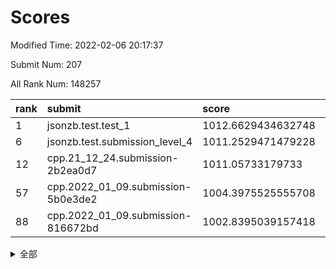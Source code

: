 # Scores

Modified Time: 2022-02-06 20:17:37

Submit Num: 207

All Rank Num: 148257

| rank |               submit               |       score        |       sigma        | pk_num |
| :--- | :--------------------------------- | :----------------- | :----------------- | :----- |
| 1    | jsonzb.test.test_1                 | 1012.6629434632748 | 0.8059094327186388 | 2868   |
| 6    | jsonzb.test.submission_level_4     | 1011.2529471479228 | 0.765624049607168  | 2864   |
| 12   | cpp.21_12_24.submission-2b2ea0d7   | 1011.05733179733   | 0.7716328011624105 | 2866   |
| 57   | cpp.2022_01_09.submission-5b0e3de2 | 1004.3975525555708 | 0.7276451977500386 | 2860   |
| 88   | cpp.2022_01_09.submission-816672bd | 1002.8395039157418 | 0.7146149136006121 | 2865   |


<details>
<summary>全部</summary>

| rank |                 submit                 |       score        |       sigma        | pk_num |
| :--- | :------------------------------------- | :----------------- | :----------------- | :----- |
| 1    | jsonzb.test.test_1                     | 1012.6629434632748 | 0.8059094327186388 | 2868   |
| 2    | gobigger.level_3.submission_level_3_8  | 1011.8949010082638 | 0.7860830219048044 | 2864   |
| 3    | gobigger.level_3.submission_level_3_37 | 1011.5156176370557 | 0.7717768479698516 | 2868   |
| 4    | gobigger.level_3.submission_level_3_6  | 1011.4058878851941 | 0.774602547023764  | 2866   |
| 5    | gobigger.level_3.submission_level_3_44 | 1011.2666273256738 | 0.7709863290351847 | 2865   |
| 6    | jsonzb.test.submission_level_4         | 1011.2529471479228 | 0.765624049607168  | 2864   |
| 7    | gobigger.level_3.submission_level_3_13 | 1011.2326777891126 | 0.7571365687986843 | 2872   |
| 8    | gobigger.level_3.submission_level_3_38 | 1011.1488520888769 | 0.7686151522940523 | 2865   |
| 9    | gobigger.level_3.submission_level_3_25 | 1011.1149874143546 | 0.7788540475470923 | 2865   |
| 10   | gobigger.level_3.submission_level_3_5  | 1011.1099849905404 | 0.7895232908348719 | 2866   |
| 11   | gobigger.level_3.submission_level_3_12 | 1011.1022903132772 | 0.7668037244577356 | 2860   |
| 12   | cpp.21_12_24.submission-2b2ea0d7       | 1011.05733179733   | 0.7716328011624105 | 2866   |
| 13   | gobigger.level_3.submission_level_3_21 | 1011.056902972377  | 0.7765692184808501 | 2867   |
| 14   | gobigger.level_3.submission_level_3_45 | 1010.9608477541674 | 0.782047265636639  | 2862   |
| 15   | gobigger.level_3.submission_level_3_3  | 1010.937120057713  | 0.7758705300206771 | 2863   |
| 16   | gobigger.level_3.submission_level_3_19 | 1010.8999694129435 | 0.7613146647772109 | 2867   |
| 17   | gobigger.level_3.submission_level_3_35 | 1010.8563459833842 | 0.77578405932002   | 2860   |
| 18   | gobigger.level_3.submission_level_3_43 | 1010.8400633193739 | 0.7783704108039252 | 2865   |
| 19   | gobigger.level_3.submission_level_3_22 | 1010.8154786195356 | 0.743452661029015  | 2861   |
| 20   | gobigger.level_3.submission_level_3_30 | 1010.7138990766096 | 0.7870859915173507 | 2865   |
| 21   | gobigger.level_3.submission_level_3_48 | 1010.7030566600699 | 0.757046148446181  | 2862   |
| 22   | gobigger.level_3.submission_level_3_17 | 1010.4044606180487 | 0.7623738396215022 | 2867   |
| 23   | gobigger.level_3.submission_level_3_23 | 1010.4017819474867 | 0.7516101745440354 | 2870   |
| 24   | gobigger.level_3.submission_level_3_46 | 1010.3383351544264 | 0.758560633637158  | 2863   |
| 25   | gobigger.level_3.submission_level_3_32 | 1010.2632924569749 | 0.7698008173344069 | 2863   |
| 26   | gobigger.level_3.submission_level_3_2  | 1010.2439533538947 | 0.7349337013933418 | 2861   |
| 27   | gobigger.level_3.submission_level_3_41 | 1010.1513764565364 | 0.7741125462970686 | 2865   |
| 28   | gobigger.level_3.submission_level_3_33 | 1010.1331164606001 | 0.7663373212085772 | 2866   |
| 29   | gobigger.level_3.submission_level_3_42 | 1010.1073681832859 | 0.7609900175772708 | 2868   |
| 30   | gobigger.level_3.submission_level_3_16 | 1010.0732723057679 | 0.7670607185753726 | 2863   |
| 31   | gobigger.level_3.submission_level_3_39 | 1010.0075474358342 | 0.765008423898989  | 2867   |
| 32   | gobigger.level_3.submission_level_3_36 | 1009.9945125708119 | 0.7633967961743167 | 2867   |
| 33   | gobigger.level_3.submission_level_3_34 | 1009.8423762957184 | 0.7458854202851628 | 2865   |
| 34   | gobigger.level_3.submission_level_3_49 | 1009.8107530339147 | 0.75796637788315   | 2861   |
| 35   | gobigger.level_3.submission_level_3_9  | 1009.6086264598617 | 0.7419568218385886 | 2867   |
| 36   | gobigger.level_3.submission_level_3_15 | 1009.5906284343047 | 0.7658842094052293 | 2860   |
| 37   | gobigger.level_3.submission_level_3_31 | 1009.5540981262058 | 0.7504214837500123 | 2866   |
| 38   | gobigger.level_3.submission_level_3_24 | 1009.5306662901492 | 0.7572764804050226 | 2870   |
| 39   | gobigger.level_3.submission_level_3_40 | 1009.376701686357  | 0.7586125241853604 | 2867   |
| 40   | gobigger.level_3.submission_level_3_18 | 1009.3703465073539 | 0.7365971475129967 | 2863   |
| 41   | gobigger.level_3.submission_level_3_27 | 1009.3217732241138 | 0.7473079555215135 | 2861   |
| 42   | gobigger.level_3.submission_level_3_0  | 1009.29257301748   | 0.7486722277141561 | 2865   |
| 43   | gobigger.level_3.submission_level_3_4  | 1009.2686259540034 | 0.7429293637687364 | 2866   |
| 44   | gobigger.level_3.submission_level_3_7  | 1009.2590344089762 | 0.7489201876922664 | 2867   |
| 45   | gobigger.level_3.submission_level_3_47 | 1009.0095893647283 | 0.7528863584657188 | 2865   |
| 46   | gobigger.level_3.submission_level_3_29 | 1008.9281299561783 | 0.7609215497949596 | 2866   |
| 47   | gobigger.level_3.submission_level_3_26 | 1008.9193959983251 | 0.7258949748385044 | 2865   |
| 48   | gobigger.level_3.submission_level_3_28 | 1008.8583878466965 | 0.7539899782787374 | 2859   |
| 49   | gobigger.level_3.submission_level_3_1  | 1008.6718045721854 | 0.7443141727856423 | 2860   |
| 50   | gobigger.level_3.submission_level_3_10 | 1008.4322921096278 | 0.7317679686853762 | 2859   |
| 51   | gobigger.level_3.submission_level_3_14 | 1008.4276078318297 | 0.7437156311816446 | 2864   |
| 52   | gobigger.level_3.submission_level_3_20 | 1008.3589868813095 | 0.752155297507931  | 2862   |
| 53   | gobigger.level_3.submission_level_3_11 | 1008.2995707038835 | 0.7430705167686398 | 2863   |
| 54   | gobigger.level_1.submission_level_1_11 | 1004.8075035433989 | 0.7362239781746525 | 2862   |
| 55   | gobigger.level_1.submission_level_1_39 | 1004.6048061950584 | 0.7226119284289472 | 2860   |
| 56   | gobigger.level_1.submission_level_1_23 | 1004.4671983652821 | 0.7216280293504533 | 2864   |
| 57   | cpp.2022_01_09.submission-5b0e3de2     | 1004.3975525555708 | 0.7276451977500386 | 2860   |
| 58   | gobigger.level_1.submission_level_1_1  | 1004.178295934668  | 0.727167590134798  | 2867   |
| 59   | gobigger.level_1.submission_level_1_43 | 1004.1555159715667 | 0.7151057780825587 | 2863   |
| 60   | gobigger.level_1.submission_level_1_29 | 1004.1287101095406 | 0.7157939226205305 | 2865   |
| 61   | gobigger.level_1.submission_level_1_32 | 1004.1243866514563 | 0.7255818529152142 | 2869   |
| 62   | gobigger.level_1.submission_level_1_28 | 1004.1104104261473 | 0.7140717533631569 | 2868   |
| 63   | gobigger.level_1.submission_level_1_15 | 1004.0662785421315 | 0.7242233587799926 | 2868   |
| 64   | gobigger.level_1.submission_level_1_33 | 1003.9838085264763 | 0.7237480158234176 | 2869   |
| 65   | gobigger.level_1.submission_level_1_22 | 1003.8228233330013 | 0.7261079603741414 | 2866   |
| 66   | gobigger.level_1.submission_level_1_9  | 1003.8227205386642 | 0.7138069378131022 | 2858   |
| 67   | gobigger.level_1.submission_level_1_24 | 1003.809776766539  | 0.7249849423009136 | 2865   |
| 68   | gobigger.level_1.submission_level_1_21 | 1003.8050249226775 | 0.7211650872470591 | 2861   |
| 69   | gobigger.level_1.submission_level_1_31 | 1003.7720578035157 | 0.7143864540601171 | 2861   |
| 70   | gobigger.level_1.submission_level_1_42 | 1003.701270859485  | 0.7290086899793048 | 2866   |
| 71   | gobigger.level_1.submission_level_1_17 | 1003.6762719559266 | 0.7121199726267188 | 2862   |
| 72   | gobigger.level_1.submission_level_1_46 | 1003.6289001826186 | 0.718263839062908  | 2864   |
| 73   | gobigger.level_1.submission_level_1_44 | 1003.5735487733298 | 0.7166679966815706 | 2868   |
| 74   | gobigger.level_1.submission_level_1_49 | 1003.5341335957961 | 0.7214913123046667 | 2864   |
| 75   | gobigger.level_1.submission_level_1_34 | 1003.4458111442075 | 0.724452923932927  | 2862   |
| 76   | gobigger.level_1.submission_level_1_37 | 1003.4304470192832 | 0.7087829249187532 | 2867   |
| 77   | gobigger.level_1.submission_level_1_5  | 1003.3851919691729 | 0.7287113428126314 | 2857   |
| 78   | gobigger.level_1.submission_level_1_10 | 1003.375910420524  | 0.7187807220804558 | 2862   |
| 79   | gobigger.level_1.submission_level_1_8  | 1003.3354749218827 | 0.7137294811342297 | 2864   |
| 80   | gobigger.level_1.submission_level_1_25 | 1003.327716426915  | 0.716612804264207  | 2863   |
| 81   | gobigger.level_1.submission_level_1_48 | 1003.2657467336921 | 0.7113933155579637 | 2866   |
| 82   | gobigger.level_1.submission_level_1_26 | 1003.2545472004507 | 0.7159340609624357 | 2867   |
| 83   | gobigger.level_1.submission_level_1_3  | 1003.1833122860418 | 0.7195487308909199 | 2868   |
| 84   | gobigger.level_1.submission_level_1_14 | 1002.9809321337669 | 0.7176345266839179 | 2864   |
| 85   | gobigger.level_1.submission_level_1_16 | 1002.9458598796961 | 0.7125952670922724 | 2871   |
| 86   | gobigger.level_1.submission_level_1_47 | 1002.8783419959575 | 0.72352768164778   | 2867   |
| 87   | gobigger.level_1.submission_level_1_35 | 1002.8694420877451 | 0.7227114178354456 | 2863   |
| 88   | cpp.2022_01_09.submission-816672bd     | 1002.8395039157418 | 0.7146149136006121 | 2865   |
| 89   | gobigger.level_1.submission_level_1_41 | 1002.8136674652663 | 0.7123467675819034 | 2867   |
| 90   | gobigger.level_1.submission_level_1_27 | 1002.7828677514326 | 0.7330960757856051 | 2863   |
| 91   | gobigger.level_1.submission_level_1_19 | 1002.7598663180606 | 0.7201445301912984 | 2867   |
| 92   | gobigger.level_1.submission_level_1_2  | 1002.7498909089079 | 0.721168268897143  | 2864   |
| 93   | gobigger.level_1.submission_level_1_40 | 1002.7495999524504 | 0.7169106977751852 | 2867   |
| 94   | gobigger.level_1.submission_level_1_12 | 1002.723871318522  | 0.7216064169400179 | 2867   |
| 95   | gobigger.level_1.submission_level_1_13 | 1002.6796991635536 | 0.7034846241510028 | 2867   |
| 96   | gobigger.level_1.submission_level_1_7  | 1002.665470576399  | 0.7030099179053174 | 2861   |
| 97   | gobigger.level_1.submission_level_1_36 | 1002.5462718521555 | 0.7132542128470988 | 2866   |
| 98   | gobigger.level_1.submission_level_1_18 | 1002.4569233574693 | 0.7248391630152724 | 2866   |
| 99   | gobigger.level_1.submission_level_1_6  | 1002.4204199608894 | 0.715281768034041  | 2866   |
| 100  | gobigger.level_1.submission_level_1_20 | 1002.3363087368111 | 0.7130896740676965 | 2862   |
| 101  | gobigger.level_1.submission_level_1_0  | 1002.0688398573345 | 0.7111278700012906 | 2866   |
| 102  | gobigger.level_1.submission_level_1_38 | 1001.9728434330947 | 0.7117128158745231 | 2870   |
| 103  | gobigger.level_1.submission_level_1_4  | 1001.8656366556531 | 0.7021845228243062 | 2869   |
| 104  | gobigger.level_1.submission_level_1_45 | 1001.7140556014186 | 0.7025410938299003 | 2859   |
| 105  | gobigger.level_1.submission_level_1_30 | 1001.2132109081546 | 0.7111614744729879 | 2862   |
| 106  | gobigger.random.submission_random_24   | 998.0051854278887  | 0.7079763943469721 | 2869   |
| 107  | gobigger.random.submission_random_32   | 997.4365206891192  | 0.7186320684679119 | 2870   |
| 108  | gobigger.random.submission_random_25   | 997.24181731449    | 0.6999588068205104 | 2867   |
| 109  | gobigger.random.submission_random_28   | 997.137023022094   | 0.7175224262266562 | 2864   |
| 110  | gobigger.random.submission_random_48   | 997.0607312046947  | 0.710955375586653  | 2866   |
| 111  | gobigger.random.submission_random_23   | 997.0372778599411  | 0.7044842453294428 | 2860   |
| 112  | gobigger.random.submission_random_46   | 996.7965991785338  | 0.7213880914229858 | 2869   |
| 113  | gobigger.random.submission_random_40   | 996.7326789907967  | 0.7069808649567225 | 2868   |
| 114  | gobigger.random.submission_random_6    | 996.6422937733471  | 0.7036704996316478 | 2871   |
| 115  | gobigger.random.submission_random_44   | 996.5142072531365  | 0.7125213433409426 | 2865   |
| 116  | gobigger.random.submission_random_8    | 996.4900088534192  | 0.706447325111067  | 2863   |
| 117  | gobigger.random.submission_random_7    | 996.4694859091901  | 0.7092707640737305 | 2863   |
| 118  | gobigger.random.submission_random_47   | 996.4431510675148  | 0.6961370019479676 | 2867   |
| 119  | gobigger.random.submission_random_16   | 996.3863561891892  | 0.7174184628532464 | 2863   |
| 120  | gobigger.random.submission_random_18   | 996.3655047695846  | 0.7082390194161081 | 2867   |
| 121  | gobigger.random.submission_random_37   | 996.2989861304212  | 0.7062310251561765 | 2865   |
| 122  | gobigger.random.submission_random_35   | 996.241371683348   | 0.7129726030139003 | 2859   |
| 123  | gobigger.random.submission_random_13   | 996.2355656491635  | 0.7109009118801383 | 2864   |
| 124  | gobigger.random.submission_random_20   | 996.224697139889   | 0.7112709370183343 | 2864   |
| 125  | gobigger.random.submission_random_27   | 996.1750808300768  | 0.7185695972386026 | 2866   |
| 126  | gobigger.random.submission_random_42   | 996.1455518157665  | 0.7099732681208505 | 2869   |
| 127  | gobigger.random.submission_random_3    | 996.1230779467991  | 0.7134791572625728 | 2863   |
| 128  | gobigger.random.submission_random_41   | 996.0720913553137  | 0.7079925583337475 | 2864   |
| 129  | gobigger.random.submission_random_17   | 995.9385830027377  | 0.716041181794047  | 2864   |
| 130  | gobigger.random.submission_random_21   | 995.8651702519184  | 0.7116744917724197 | 2866   |
| 131  | gobigger.random.submission_random_9    | 995.8168181030015  | 0.7179354233122087 | 2860   |
| 132  | gobigger.random.submission_random_45   | 995.7470822571263  | 0.7133777020780534 | 2860   |
| 133  | gobigger.random.submission_random_26   | 995.6997304509907  | 0.7037361060042703 | 2866   |
| 134  | gobigger.random.submission_random_38   | 995.5578173490472  | 0.715746248033305  | 2867   |
| 135  | gobigger.random.submission_random_33   | 995.4523984424475  | 0.7067606072440371 | 2868   |
| 136  | gobigger.random.submission_random_22   | 995.4298826279341  | 0.7231652994259944 | 2866   |
| 137  | gobigger.random.submission_random_31   | 995.4175300654828  | 0.7267596911337096 | 2863   |
| 138  | gobigger.random.submission_random_11   | 995.3563413175183  | 0.7305420512749976 | 2866   |
| 139  | gobigger.random.submission_random_2    | 995.3206184623176  | 0.7008050926119442 | 2865   |
| 140  | gobigger.random.submission_random_39   | 995.3094186929521  | 0.7108764741669388 | 2862   |
| 141  | gobigger.random.submission_random_19   | 995.3040695660967  | 0.6980601665296953 | 2867   |
| 142  | gobigger.random.submission_random_30   | 995.2429507089682  | 0.7088880048957162 | 2865   |
| 143  | gobigger.random.submission_random_15   | 995.2259181191511  | 0.7166566753344011 | 2862   |
| 144  | gobigger.random.submission_random_49   | 995.1542960876379  | 0.7170153797486563 | 2866   |
| 145  | gobigger.random.submission_random_0    | 995.1530697920514  | 0.7201160750068464 | 2862   |
| 146  | gobigger.random.submission_random_10   | 995.1237390711564  | 0.7155224449186254 | 2863   |
| 147  | gobigger.random.submission_random_12   | 995.0720316193663  | 0.7235157468638708 | 2869   |
| 148  | gobigger.random.submission_random_36   | 995.0514553361944  | 0.7237428384228147 | 2867   |
| 149  | gobigger.random.submission_random_43   | 994.9975805429772  | 0.7125695499955667 | 2866   |
| 150  | gobigger.random.submission_random_4    | 994.8927198197849  | 0.726213240513243  | 2862   |
| 151  | gobigger.random.submission_random_1    | 994.736754717249   | 0.7202193958941557 | 2861   |
| 152  | gobigger.random.submission_random_29   | 994.7314082694568  | 0.7051451582889715 | 2871   |
| 153  | gobigger.random.submission_random_5    | 994.7141659417716  | 0.7231000835248493 | 2865   |
| 154  | gobigger.random.submission_random_14   | 994.6231694800277  | 0.7286396269823814 | 2859   |
| 155  | gobigger.level_2.submission_level_2_19 | 994.2661052252871  | 0.7312306578471682 | 2865   |
| 156  | gobigger.random.submission_random_34   | 994.0306790301671  | 0.7214082141916683 | 2867   |
| 157  | gobigger.level_2.submission_level_2_16 | 994.0141303556736  | 0.7298480309345563 | 2859   |
| 158  | gobigger.level_2.submission_level_2_41 | 993.4663392187781  | 0.7255319573929697 | 2862   |
| 159  | gobigger.level_2.submission_level_2_23 | 993.4306009946408  | 0.7310161057942665 | 2870   |
| 160  | gobigger.level_2.submission_level_2_13 | 993.3138490126898  | 0.7247321318298259 | 2866   |
| 161  | gobigger.level_2.submission_level_2_1  | 993.2788898195481  | 0.7297989776906323 | 2865   |
| 162  | gobigger.level_2.submission_level_2_37 | 993.1983868735309  | 0.7299512502271853 | 2867   |
| 163  | gobigger.level_2.submission_level_2_42 | 993.1963896609217  | 0.7172858139805461 | 2864   |
| 164  | gobigger.level_2.submission_level_2_12 | 993.1533930656798  | 0.7349137315929568 | 2866   |
| 165  | gobigger.level_2.submission_level_2_49 | 993.1042771022875  | 0.7306690358565813 | 2864   |
| 166  | gobigger.level_2.submission_level_2_48 | 993.0785924358559  | 0.7276344835605297 | 2867   |
| 167  | gobigger.level_2.submission_level_2_9  | 993.0662171567967  | 0.7356643884970209 | 2867   |
| 168  | gobigger.level_2.submission_level_2_18 | 992.9842714252261  | 0.7369392183539404 | 2867   |
| 169  | gobigger.level_2.submission_level_2_47 | 992.9770079368534  | 0.7355659402976323 | 2865   |
| 170  | gobigger.level_2.submission_level_2_0  | 992.8580629084389  | 0.7343788743832735 | 2869   |
| 171  | gobigger.level_2.submission_level_2_39 | 992.7801352235507  | 0.7586969974716462 | 2864   |
| 172  | gobigger.level_2.submission_level_2_36 | 992.7447231552403  | 0.7409626898045117 | 2864   |
| 173  | gobigger.level_2.submission_level_2_45 | 992.6690504992096  | 0.7347421419104968 | 2864   |
| 174  | gobigger.level_2.submission_level_2_24 | 992.5431104629814  | 0.7381453129967824 | 2866   |
| 175  | gobigger.level_2.submission_level_2_38 | 992.5337048936899  | 0.7462910830971919 | 2864   |
| 176  | gobigger.level_2.submission_level_2_28 | 992.4975107710479  | 0.7364825425988716 | 2865   |
| 177  | gobigger.level_2.submission_level_2_7  | 992.2109768344956  | 0.7405485491095833 | 2870   |
| 178  | gobigger.level_2.submission_level_2_33 | 992.1228263629504  | 0.7440235935377795 | 2869   |
| 179  | gobigger.level_2.submission_level_2_10 | 992.0421189950875  | 0.75010766199764   | 2870   |
| 180  | gobigger.level_2.submission_level_2_25 | 991.8993908806983  | 0.7608426310728607 | 2864   |
| 181  | gobigger.level_2.submission_level_2_44 | 991.8581500270491  | 0.7329105418038242 | 2866   |
| 182  | gobigger.level_2.submission_level_2_20 | 991.854902412612   | 0.7496487983782884 | 2865   |
| 183  | gobigger.level_2.submission_level_2_27 | 991.8431517153631  | 0.7678004778591377 | 2869   |
| 184  | gobigger.level_2.submission_level_2_46 | 991.786656150671   | 0.7617519902043621 | 2865   |
| 185  | gobigger.level_2.submission_level_2_31 | 991.7840952373638  | 0.7576920381040319 | 2866   |
| 186  | gobigger.level_2.submission_level_2_11 | 991.746499063555   | 0.7474235230663041 | 2866   |
| 187  | gobigger.level_2.submission_level_2_26 | 991.6572704127348  | 0.7375932500365697 | 2866   |
| 188  | gobigger.level_2.submission_level_2_30 | 991.5868695993604  | 0.7618007796292394 | 2863   |
| 189  | gobigger.level_2.submission_level_2_43 | 991.5481755203132  | 0.7582528069283393 | 2863   |
| 190  | gobigger.level_2.submission_level_2_14 | 991.4975614350012  | 0.7507312713716779 | 2865   |
| 191  | gobigger.level_2.submission_level_2_34 | 991.4919687627076  | 0.7401153029123894 | 2866   |
| 192  | gobigger.level_2.submission_level_2_4  | 991.4254112687436  | 0.7369295879722875 | 2863   |
| 193  | gobigger.level_2.submission_level_2_6  | 991.4204313290164  | 0.7506141009280692 | 2861   |
| 194  | gobigger.level_2.submission_level_2_40 | 991.4159740296789  | 0.7276031375632541 | 2869   |
| 195  | gobigger.level_2.submission_level_2_17 | 991.3501244751703  | 0.7508643182670416 | 2865   |
| 196  | gobigger.level_2.submission_level_2_5  | 991.2867210448643  | 0.7541561449517136 | 2861   |
| 197  | gobigger.level_2.submission_level_2_21 | 991.2653183171188  | 0.7720495689909928 | 2865   |
| 198  | gobigger.level_2.submission_level_2_29 | 991.1285920557298  | 0.7483546947220651 | 2865   |
| 199  | gobigger.level_2.submission_level_2_3  | 991.1003453667961  | 0.7774537758575727 | 2866   |
| 200  | gobigger.level_2.submission_level_2_32 | 990.9528937434857  | 0.745982873164847  | 2861   |
| 201  | gobigger.level_2.submission_level_2_8  | 990.8052285757797  | 0.787271699723763  | 2863   |
| 202  | gobigger.level_2.submission_level_2_35 | 990.723716689522   | 0.750576760008783  | 2866   |
| 203  | gobigger.level_2.submission_level_2_15 | 990.6770938330228  | 0.7551115749336723 | 2864   |
| 204  | gobigger.level_2.submission_level_2_2  | 990.5964292310333  | 0.7351091376741888 | 2862   |
| 205  | gobigger.level_2.submission_level_2_22 | 990.1492487276197  | 0.7512633661384425 | 2868   |
| 206  | gobigger.none.submission_none_0        | 975.2546466727821  | 1.467968052995685  | 2860   |
| 207  | gobigger.none.submission_none_1        | 974.4725160460155  | 1.6418621729347547 | 2871   |

</details>